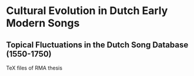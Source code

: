 # Cultural Evolution in Dutch Early Modern Songs
## Topical Fluctuations in the Dutch Song Database (1550-1750)

TeX files of RMA thesis
